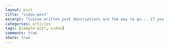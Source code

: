 ```yaml
---
layout: post
title: "video-post"
excerpt: "Custom written post descriptions are the way to go... if you're not lazy."
categories: articles
tags: [sample-post, video]
comments: true
share: true
---
```

<div class="apester-media" data-media-id="5a5375cfa11df50001fa00a4" height="600"></div><script async src="//static.apester.com/js/sdk/v2.0/apester-javascript-sdk.min.js"></script>
<br>
<div class="apester-media" data-media-id="5a5632c072647e0001c84ca5" height="512"></div><script async src="//static.apester.com/js/sdk/v2.0/apester-javascript-sdk.min.js"></script>
